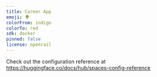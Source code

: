 ```yaml
---
title: Career App
emoji: 🌍
colorFrom: indigo
colorTo: red
sdk: docker
pinned: false
license: openrail
---
```


Check out the configuration reference at https://huggingface.co/docs/hub/spaces-config-reference
